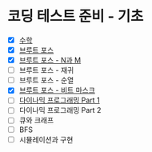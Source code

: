 # 코딩 테스트 준비 - 기초
- [X] [수학](https://github.com/soulchicken/AlgorithmSolved/blob/main/%EB%B0%B1%EC%A4%80/code.plus/%EC%BD%94%EB%94%A9%20%ED%85%8C%EC%8A%A4%ED%8A%B8%20%EC%A4%80%EB%B9%84%20-%20%EA%B8%B0%EC%B4%88/%EC%88%98%ED%95%99/%EC%88%98%ED%95%99.md)
- [X] [브루트 포스](https://github.com/soulchicken/AlgorithmSolved/blob/main/%EB%B0%B1%EC%A4%80/code.plus/%EC%BD%94%EB%94%A9%20%ED%85%8C%EC%8A%A4%ED%8A%B8%20%EC%A4%80%EB%B9%84%20-%20%EA%B8%B0%EC%B4%88/%EB%B8%8C%EB%A3%A8%ED%8A%B8%20%ED%8F%AC%EC%8A%A4/%EB%B8%8C%EB%A3%A8%ED%8A%B8%20%ED%8F%AC%EC%8A%A4.md)
- [X] [브루트 포스 - N과 M](https://github.com/soulchicken/AlgorithmSolved/blob/main/%EB%B0%B1%EC%A4%80/code.plus/%EC%BD%94%EB%94%A9%20%ED%85%8C%EC%8A%A4%ED%8A%B8%20%EC%A4%80%EB%B9%84%20-%20%EA%B8%B0%EC%B4%88/%EB%B8%8C%EB%A3%A8%ED%8A%B8%20%ED%8F%AC%EC%8A%A4%20-%20N%EA%B3%BC%20M/%EB%B8%8C%EB%A3%A8%ED%8A%B8%20%ED%8F%AC%EC%8A%A4%20-%20N%EA%B3%BC%20M.md)
- [ ] 브루트 포스 - 재귀
- [ ] 브루트 포스 - 순열
- [X] [브루트 포스 - 비트 마스크](https://github.com/soulchicken/AlgorithmSolved/blob/main/%EB%B0%B1%EC%A4%80/code.plus/%EC%BD%94%EB%94%A9%20%ED%85%8C%EC%8A%A4%ED%8A%B8%20%EC%A4%80%EB%B9%84%20-%20%EA%B8%B0%EC%B4%88/%EB%B8%8C%EB%A3%A8%ED%8A%B8%20%ED%8F%AC%EC%8A%A4%20-%20%EB%B9%84%ED%8A%B8%20%EB%A7%88%EC%8A%A4%ED%81%AC/%EB%B8%8C%EB%A3%A8%ED%8A%B8%20%ED%8F%AC%EC%8A%A4%20-%20%EB%B9%84%ED%8A%B8%20%EB%A7%88%EC%8A%A4%ED%81%AC.md)
- [ ] [다이나믹 프로그래밍 Part 1]()
- [ ] 다이나믹 프로그래밍 Part 2
- [ ] 큐와 크래프
- [ ] BFS
- [ ] 시뮬레이션과 구현
